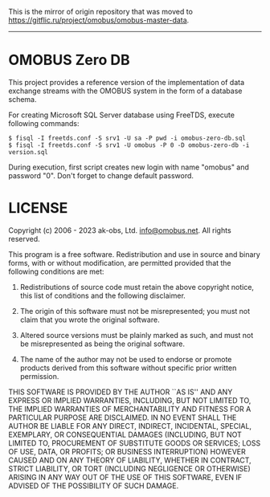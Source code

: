 This is the mirror of origin repository that was moved to https://gitflic.ru/project/omobus/omobus-master-data.

***


# OMOBUS Zero DB

This project provides a reference version of the implementation 
of data exchange streams with the OMOBUS system in the form of 
a database schema.

For creating Microsoft SQL Server database using FreeTDS, execute
following commands:

    $ fisql -I freetds.conf -S srv1 -U sa -P pwd -i omobus-zero-db.sql
    $ fisql -I freetds.conf -S srv1 -U omobus -P 0 -D omobus-zero-db -i version.sql

During execution, first script creates new login with name "omobus"
and password "0". Don't forget to change default password.


# LICENSE

Copyright (c) 2006 - 2023 ak-obs, Ltd. <info@omobus.net>.
All rights reserved.

This program is a free software. Redistribution and use in source
and binary forms, with or without modification, are permitted provided
that the following conditions are met:

1. Redistributions of source code must retain the above copyright
   notice, this list of conditions and the following disclaimer.

2. The origin of this software must not be misrepresented; you must
   not claim that you wrote the original software.

3. Altered source versions must be plainly marked as such, and must
   not be misrepresented as being the original software.

4. The name of the author may not be used to endorse or promote
   products derived from this software without specific prior written
   permission.

THIS SOFTWARE IS PROVIDED BY THE AUTHOR ``AS IS'' AND ANY EXPRESS
OR IMPLIED WARRANTIES, INCLUDING, BUT NOT LIMITED TO, THE IMPLIED
WARRANTIES OF MERCHANTABILITY AND FITNESS FOR A PARTICULAR PURPOSE
ARE DISCLAIMED.  IN NO EVENT SHALL THE AUTHOR BE LIABLE FOR ANY
DIRECT, INDIRECT, INCIDENTAL, SPECIAL, EXEMPLARY, OR CONSEQUENTIAL
DAMAGES (INCLUDING, BUT NOT LIMITED TO, PROCUREMENT OF SUBSTITUTE
GOODS OR SERVICES; LOSS OF USE, DATA, OR PROFITS; OR BUSINESS
INTERRUPTION) HOWEVER CAUSED AND ON ANY THEORY OF LIABILITY,
WHETHER IN CONTRACT, STRICT LIABILITY, OR TORT (INCLUDING
NEGLIGENCE OR OTHERWISE) ARISING IN ANY WAY OUT OF THE USE OF THIS
SOFTWARE, EVEN IF ADVISED OF THE POSSIBILITY OF SUCH DAMAGE.
